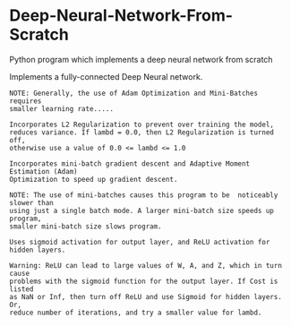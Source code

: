 # Deep-Neural-Network-From-Scratch
Python program which implements a deep neural network from scratch

Implements a fully-connected Deep Neural network.
    
    NOTE: Generally, the use of Adam Optimization and Mini-Batches requires
    smaller learning rate.....
       
    Incorporates L2 Regularization to prevent over training the model, 
    reduces variance. If lambd = 0.0, then L2 Regularization is turned off, 
    otherwise use a value of 0.0 <= lambd <= 1.0
    
    Incorporates mini-batch gradient descent and Adaptive Moment Estimation (Adam)
    Optimization to speed up gradient descent.
    
    NOTE: The use of mini-batches causes this program to be  noticeably slower than
    using just a single batch mode. A larger mini-batch size speeds up program,
    smaller mini-batch size slows program.
    
    Uses sigmoid activation for output layer, and ReLU activation for hidden layers.
    
    Warning: ReLU can lead to large values of W, A, and Z, which in turn cause
    problems with the sigmoid function for the output layer. If Cost is listed
    as NaN or Inf, then turn off ReLU and use Sigmoid for hidden layers. Or, 
    reduce number of iterations, and try a smaller value for lambd.
